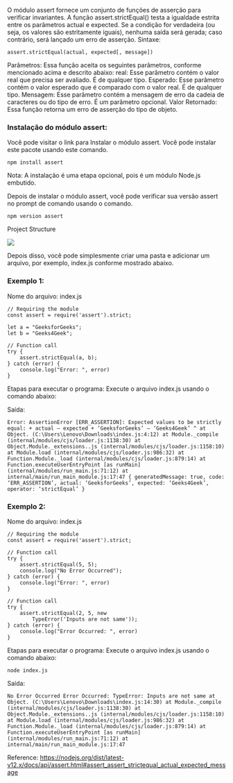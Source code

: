 O módulo assert fornece um conjunto de funções de asserção para verificar invariantes. A função assert.strictEqual() testa a igualdade estrita entre os parâmetros actual e expected. Se a condição for verdadeira (ou seja, os valores são estritamente iguais), nenhuma saída será gerada; caso contrário, será lançado um erro de asserção.
Sintaxe:
```
assert.strictEqual(actual, expected[, message])
```

Parâmetros: Essa função aceita os seguintes parâmetros, conforme mencionado acima e descrito abaixo:
real: Esse parâmetro contém o valor real que precisa ser avaliado. É de qualquer tipo.
Esperado: Esse parâmetro contém o valor esperado que é comparado com o valor real. É de qualquer tipo.
Mensagem: Esse parâmetro contém a mensagem de erro da cadeia de caracteres ou do tipo de erro. É um parâmetro opcional.
Valor Retornado: Essa função retorna um erro de asserção do tipo de objeto.

### Instalação do módulo assert:
Você pode visitar o link para Instalar o módulo assert. Você pode instalar este pacote usando este comando.
```
npm install assert
```
Nota: A instalação é uma etapa opcional, pois é um módulo Node.js embutido.

Depois de instalar o módulo assert, você pode verificar sua versão assert no prompt de comando usando o comando.
```
npm version assert
```

Project Structure
  
![](https://media.geeksforgeeks.org/wp-content/uploads/20200606171437/structure56.png)

Depois disso, você pode simplesmente criar uma pasta e adicionar um arquivo, por exemplo, index.js conforme mostrado abaixo.

### Exemplo 1: 
Nome do arquivo: index.js
```node
// Requiring the module
const assert = require('assert').strict;

let a = "GeeksforGeeks";
let b = "Geeks4Geek";

// Function call
try {
    assert.strictEqual(a, b);
} catch (error) {
    console.log("Error: ", error)
}
```

Etapas para executar o programa:
Execute o arquivo index.js usando o comando abaixo:

Saída:
```
Error: AssertionError [ERR_ASSERTION]: Expected values to be strictly equal: + actual – expected + ‘GeeksforGeeks’ – ‘Geeks4Geek’ ^ at Object. (C:\Users\Lenovo\Downloads\index.js:4:12) at Module._compile (internal/modules/cjs/loader.js:1138:30) at Object.Module._extensions..js (internal/modules/cjs/loader.js:1158:10) at Module.load (internal/modules/cjs/loader.js:986:32) at Function.Module._load (internal/modules/cjs/loader.js:879:14) at Function.executeUserEntryPoint [as runMain] (internal/modules/run_main.js:71:12) at internal/main/run_main_module.js:17:47 { generatedMessage: true, code: ‘ERR_ASSERTION’, actual: ‘GeeksforGeeks’, expected: ‘Geeks4Geek’, operator: ‘strictEqual’ }
```

### Exemplo 2: 
Nome do arquivo: index.js
```node
// Requiring the module
const assert = require('assert').strict;

// Function call
try {
    assert.strictEqual(5, 5);
    console.log("No Error Occurred");
} catch (error) {
    console.log("Error: ", error)
}

// Function call
try {
    assert.strictEqual(2, 5, new
        TypeError('Inputs are not same'));
} catch (error) {
    console.log("Error Occurred: ", error)
}
```

Etapas para executar o programa:
Execute o arquivo index.js usando o comando abaixo:
```
node index.js
```

Saída:
```
No Error Occurred Error Occurred: TypeError: Inputs are not same at Object. (C:\Users\Lenovo\Downloads\index.js:14:30) at Module._compile (internal/modules/cjs/loader.js:1138:30) at Object.Module._extensions..js (internal/modules/cjs/loader.js:1158:10) at Module.load (internal/modules/cjs/loader.js:986:32) at Function.Module._load (internal/modules/cjs/loader.js:879:14) at Function.executeUserEntryPoint [as runMain] (internal/modules/run_main.js:71:12) at internal/main/run_main_module.js:17:47
```

Reference: https://nodejs.org/dist/latest-v12.x/docs/api/assert.html#assert_assert_strictequal_actual_expected_message

